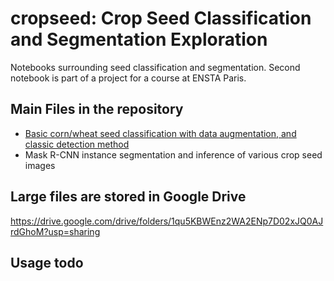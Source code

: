 # cropseed: Crop Seed Classification and Segmentation Exploration

Notebooks surrounding seed classification and segmentation. Second notebook is part of a project for a course at ENSTA Paris.

## Main Files in the repository
+ [Basic corn/wheat seed classification with data augmentation, and classic detection method](https://github.com/queyrusi/cropseed/blob/main/crop_seed_classifier.ipynb)
+ Mask R-CNN instance segmentation and inference of various crop seed images

## Large files are stored in Google Drive
https://drive.google.com/drive/folders/1qu5KBWEnz2WA2ENp7D02xJQ0AJrdGhoM?usp=sharing

## Usage todo
